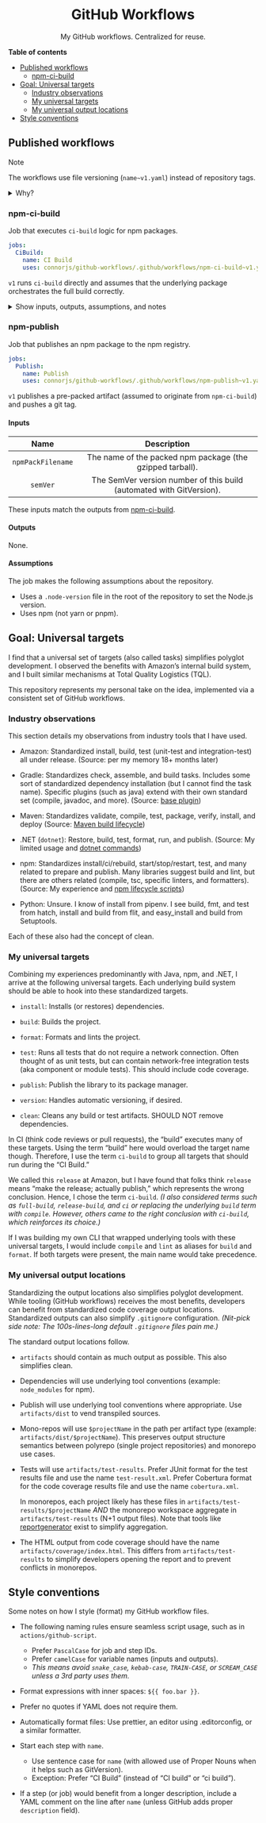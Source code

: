 <div align="center">

<h1>GitHub Workflows</h1>

My GitHub workflows. Centralized for reuse.

</div>

**Table of contents**

- [Published workflows](#published-workflows)
  - [npm-ci-build](#npm-ci-build)
- [Goal: Universal targets](#goal-universal-targets)
  - [Industry observations](#industry-observations)
  - [My universal targets](#my-universal-targets)
  - [My universal output locations](#my-universal-output-locations)
- [Style conventions](#style-conventions)

## Published workflows

> [!NOTE]
>
> The workflows use file versioning (`name~v1.yaml`) instead of repository tags.
>
> <details><summary>Why?</summary><div>
>
> This provides independent versioning of the workflows while maintaining them in one repository.
> It also allows supporting older versions on the <code>main</code> branch (for example, upgrading all checkout actions).
>
> File versioning uses the tilde (`~`) because GitHub prohibits `@` in workflow file names.
> (GitHub uses `@` for repository references.)
> The tilde still reads well, displays well in URLs, and is not often used in file names.
>
> </div></details>

### npm-ci-build

Job that executes `ci-build` logic for npm packages.

```yaml
jobs:
  CiBuild:
    name: CI Build
    uses: connorjs/github-workflows/.github/workflows/npm-ci-build~v1.yaml@main
```

`v1` runs `ci-build` directly and assumes that the underlying package orchestrates the full build correctly.

<details>
<summary>Show inputs, outputs, assumptions, and notes</summary>

#### Inputs

|     Name      |  Default  |  Type   |                                         Description                                         |
|:-------------:|:---------:|:-------:|:-------------------------------------------------------------------------------------------:|
|  `hasTests`   |  `true`   | boolean |  Whether the project has tests.<br>Used to skip test reporting for projects with no tests.  |
| `projectType` | `library` | choice  | The type of project: `application` or `library`.<br>Used to customize the CI build process. |

#### Outputs

|       Name        |                             Description                              |
|:-----------------:|:--------------------------------------------------------------------:|
| `npmPackFilename` |      The name of the packed npm package (the gzipped tarball).       |
|     `semVer`      | The SemVer version number of this build (automated with GitVersion). |

#### Assumptions

The job makes the following assumptions about the repository.

- Uses a `.node-version` file in the root of the repository to set the Node.js version.
- Uses npm (not yarn or pnpm).
- The `package.json` uses `0.0.0-gitversion` for its version (enables GitVersion automation).

#### Notes

The job includes automatic versioning via GitVersion.
It will replace `0.0.0-gitversion` with the correct version.
_Note: While another tool could replace GitVersion, the automatic version string will remain `0.0.0-gitversion`._

Note: The job will ignore any local `GitVersion.yaml`; it configures GitVersion for continuous deployment internally.
Use `+semver:(major|minor)` in commit messages appropriately.
(Patch happens automatically.)

</details>

### npm-publish

Job that publishes an npm package to the npm registry.

```yaml
jobs:
  Publish:
    name: Publish
    uses: connorjs/github-workflows/.github/workflows/npm-publish~v1.yaml@main
```

`v1` publishes a pre-packed artifact (assumed to originate from `npm-ci-build`) and pushes a git tag.

#### Inputs

|       Name        |                             Description                              |
|:-----------------:|:--------------------------------------------------------------------:|
| `npmPackFilename` |      The name of the packed npm package (the gzipped tarball).       |
|     `semVer`      | The SemVer version number of this build (automated with GitVersion). |

These inputs match the outputs from [npm-ci-build](#npm-ci-build).

#### Outputs

None.

#### Assumptions

The job makes the following assumptions about the repository.

- Uses a `.node-version` file in the root of the repository to set the Node.js version.
- Uses npm (not yarn or pnpm).

## Goal: Universal targets

I find that a universal set of targets (also called tasks) simplifies polyglot development.
I observed the benefits with Amazon’s internal build system, and I built similar mechanisms at Total Quality Logistics (TQL).

This repository represents my personal take on the idea, implemented via a consistent set of GitHub workflows.

### Industry observations

This section details my observations from industry tools that I have used.

- Amazon: Standardized install, build, test (unit-test and integration-test) all under release.
  (Source: per my memory 18+ months later)

- Gradle: Standardizes check, assemble, and build tasks.
  Includes some sort of standardized dependency installation (but I cannot find the task name).
  Specific plugins (such as java) extend with their own standard set (compile, javadoc, and more).
  (Source: [base plugin](https://docs.gradle.org/current/userguide/base_plugin.html))

- Maven: Standardizes validate, compile, test, package, verify, install, and deploy
  (Source: [Maven build lifecycle](https://maven.apache.org/guides/introduction/introduction-to-the-lifecycle.html))

- .NET (`dotnet`): Restore, build, test, format, run, and publish.
  (Source: My limited usage and [dotnet commands](https://learn.microsoft.com/en-us/dotnet/core/tools/dotnet))

- npm: Standardizes install/ci/rebuild, start/stop/restart, test, and many related to prepare and publish.
  Many libraries suggest build and lint, but there are others related (compile, tsc, specific linters, and formatters).
  (Source: My experience and [npm lifecycle scripts](https://docs.npmjs.com/cli/v10/using-npm/scripts))

- Python: Unsure.
  I know of install from pipenv.
  I see build, fmt, and test from hatch, install and build from flit, and easy_install and build from Setuptools.

Each of these also had the concept of clean.

### My universal targets

Combining my experiences predominantly with Java, npm, and .NET, I arrive at the following universal targets.
Each underlying build system should be able to hook into these standardized targets.

- `install`: Installs (or restores) dependencies.

- `build`: Builds the project.

- `format`: Formats and lints the project.

- `test`: Runs all tests that do not require a network connection.
  Often thought of as unit tests, but can contain network-free integration tests (aka component or module tests).
  This should include code coverage.

- `publish`: Publish the library to its package manager.

- `version`: Handles automatic versioning, if desired.

- `clean`: Cleans any build or test artifacts.
  SHOULD NOT remove dependencies.

In CI (think code reviews or pull requests), the “build” executes many of these targets.
Using the term “build” here would overload the target name though.
Therefore, I use the term `ci-build` to group all targets that should run during the “CI Build.”

We called this `release` at Amazon, but I have found that folks think `release` means “make the release; actually publish,” which represents the wrong conclusion.
Hence, I chose the term `ci-build`.
_(I also considered terms such as `full-build`, `release-build`, and `ci` or replacing the underlying `build` term with `compile`.
However, others came to the right conclusion with `ci-build`, which reinforces its choice.)_

If I was building my own CLI that wrapped underlying tools with these universal targets, I would include `compile` and `lint` as aliases for `build` and `format`.
If both targets were present, the main name would take precedence.

### My universal output locations

Standardizing the output locations also simplifies polyglot development.
While tooling (GitHub workflows) receives the most benefits, developers can benefit from standardized code coverage output locations.
Standardized outputs can also simplify `.gitignore` configuration.
_(Nit-pick side note: The 100s-lines-long default `.gitignore` files pain me.)_

The standard output locations follow.

- `artifacts` should contain as much output as possible.
  This also simplifies clean.

- Dependencies will use underlying tool conventions (example: `node_modules` for npm).

- Publish will use underlying tool conventions where appropriate.
  Use `artifacts/dist` to vend transpiled sources.

- Mono-repos will use `$projectName` in the path per artifact type (example: `artifacts/dist/$projectName`).
  This preserves output structure semantics between polyrepo (single project repositories) and monorepo use cases.

- Tests will use `artifacts/test-results`.
  Prefer JUnit format for the test results file and use the name `test-result.xml`.
  Prefer Cobertura format for the code coverage results file and use the name `cobertura.xml`.

  In monorepos, each project likely has these files in `artifacts/test-results/$projectName` _AND_ the monorepo workspace aggregate in `artifacts/test-results` (N+1 output files).
  Note that tools like [reportgenerator](https://reportgenerator.io) exist to simplify aggregation.

- The HTML output from code coverage should have the name `artifacts/coverage/index.html`.
  This differs from `artifacts/test-results` to simplify developers opening the report and to prevent conflicts in monorepos.

## Style conventions

Some notes on how I style (format) my GitHub workflow files.

- The following naming rules ensure seamless script usage, such as in `actions/github-script`.
  - Prefer `PascalCase` for job and step IDs.
  - Prefer `camelCase` for variable names (inputs and outputs).
  - _This means avoid `snake_case`, `kebab-case`, `TRAIN-CASE`, or `SCREAM_CASE` unless a 3rd party uses them._

- Format expressions with inner spaces: `${{ foo.bar }}`.

- Prefer no quotes if YAML does not require them.

- Automatically format files: Use prettier, an editor using .editorconfig, or a similar formatter.

- Start each step with `name`.
  - Use sentence case for `name` (with allowed use of Proper Nouns when it helps such as GitVersion).
  - Exception: Prefer “CI Build” (instead of “CI build” or “ci build”).

- If a step (or job) would benefit from a longer description, include a YAML comment on the line after `name` (unless GitHub adds proper `description` field).
